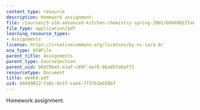 ```yaml
---
content_type: resource
description: Homework assignment.
file: /courses/5-s16-advanced-kitchen-chemistry-spring-2002/b0499022fa8c0c1fcae4773763e650b7_week9.pdf
file_type: application/pdf
learning_resource_types:
- Assignments
license: https://creativecommons.org/licenses/by-nc-sa/4.0/
ocw_type: OCWFile
parent_title: Assignments
parent_type: CourseSection
parent_uid: b0d79be5-e1af-c89f-ee76-86a05fe6af73
resourcetype: Document
title: week9.pdf
uid: b0499022-fa8c-0c1f-cae4-773763e650b7
---
```

Homework assignment.